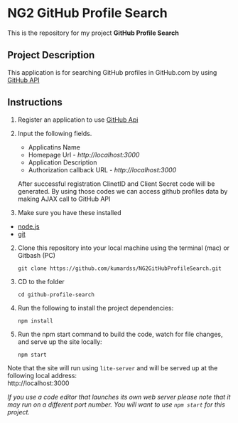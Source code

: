 # NG2 GitHub Profile Search

This is the repository for my project **GitHub Profile Search**  


## Project Description

This application is for searching GitHub profiles in GitHub.com by using [GitHub API](https://github.com/settings/developers) 


## Instructions

1. Register an application to use [GitHub Api](https://github.com/settings/developers)

2. Input the following fields.
    - Applicatins Name
    - Homepage Url    -   *http://localhost:3000*
    - Application Description
    - Authorization callback URL  -   *http://localhost:3000*

    After successful registration ClinetID and Client Secret code will be generated.
    By using those codes we can access github profiles data by making AJAX call to GitHub API

1. Make sure you have these installed
  - [node.js](http://nodejs.org/)
  - [git](http://git-scm.com/)

2. Clone this repository into your local machine using the terminal (mac) or Gitbash (PC) 

    `git clone https://github.com/kumardss/NG2GitHubProfileSearch.git`
    
3. CD to the folder

    `cd github-profile-search`
    
4. Run the following to install the project dependencies:

    `npm install`
    
5. Run the npm start command to build the code, watch for file changes, and serve up the site locally:

    `npm start`

Note that the site will run using `lite-server` and will be served up at the following local address:  
    http://localhost:3000

*If you use a code editor that launches its own web server please note that it may run on a different port number. 
You will want to use `npm start` for this project.*
  